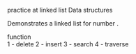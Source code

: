 practice at linked list Data structures 

Demonstrates a linked list for number .


function  
1 - delete
2 - insert
3 - search
4 - traverse
